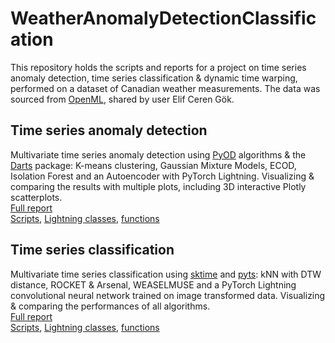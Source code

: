 # WeatherAnomalyDetectionClassification
This repository holds the scripts and reports for a project on time series anomaly detection, time series classification & dynamic time warping, performed on a dataset of Canadian weather measurements. The data was sourced from [OpenML](https://openml.org/search?type=data&status=active&id=43843&sort=runs), shared by user Elif Ceren Gök.

## Time series anomaly detection
Multivariate time series anomaly detection using [PyOD](https://github.com/yzhao062/pyod) algorithms & the [Darts](https://github.com/unit8co/darts) package: K-means clustering, Gaussian Mixture Models, ECOD, Isolation Forest and an Autoencoder with PyTorch Lightning. Visualizing & comparing the results with multiple plots, including 3D interactive Plotly scatterplots. 
\
[Full report](https://ahmetzamanis.github.io/WeatherAnomalyDetectionClassification/)
\
[Scripts](https://github.com/AhmetZamanis/WeatherAnomalyDetectionClassification/tree/main/ScriptsAnomDetect), [Lightning classes](https://github.com/AhmetZamanis/WeatherAnomalyDetectionClassification/blob/main/X_LightningClassesAnom.py), [functions](https://github.com/AhmetZamanis/WeatherAnomalyDetectionClassification/blob/main/X_HelperFunctionsAnom.py) 

## Time series classification
Multivariate time series classification using [sktime](https://github.com/sktime/sktime) and [pyts](https://github.com/johannfaouzi/pyts): kNN with DTW distance, ROCKET & Arsenal, WEASELMUSE and a PyTorch Lightning convolutional neural network trained on image transformed data. Visualizing & comparing the performances of all algorithms.
\
[Full report](https://github.com/AhmetZamanis/WeatherAnomalyDetectionClassification/blob/main/ReportClassification.md)
\
[Scripts](https://github.com/AhmetZamanis/WeatherAnomalyDetectionClassification/tree/main/ScriptsClassification), [Lightning classes](https://github.com/AhmetZamanis/WeatherAnomalyDetectionClassification/blob/main/X_LightningClassesClassif.py), [functions](https://github.com/AhmetZamanis/WeatherAnomalyDetectionClassification/blob/main/X_HelperFunctionsClassif.py)
